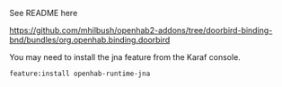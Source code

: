 
See README here

https://github.com/mhilbush/openhab2-addons/tree/doorbird-binding-bnd/bundles/org.openhab.binding.doorbird

You may need to install the jna feature from the Karaf console.
```
feature:install openhab-runtime-jna
```
